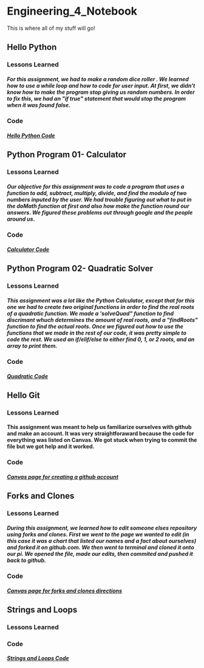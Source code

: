 # Engineering_4_Notebook
This is where all of my stuff will go!

## Hello Python
### Lessons Learned
##### For this assignment, we had to make a random dice roller . We learned how to use a while loop and how to code for user input. At first, we didn't know how to make the program stop giving us random numbers. In order to fix this, we had an "if true" statement that would stop the program when it was found false.
### Code
##### [Hello Python Code](https://github.com/jdreese79/Engineering_4_Notebook/blob/master/Python/2.py)


## Python Program 01- Calculator
### Lessons Learned
##### Our objective for this assignment was to code a program that uses a function to add, subtract, multiply, divide, and find the modulo of two numbers inputed by the user. We had trouble figuring out what to put in the doMath function at first and also how make the function round our answers. We figured these problems out through google and the people around us.
### Code
##### [Calculator Code](https://github.com/jdreese79/Engineering_4_Notebook/blob/master/Python/calculator.py)

## Python Program 02- Quadratic Solver
### Lessons Learned
##### This assignment was a lot like the Python Calculator, except that for this one we had to create two original functions in order to find the real roots of a quadratic function. We made a 'solveQuad" function to find discrimant whuch determines the amount of real roots, and a "findRoots" function to find the actual roots. Once we figured out how to use the functions that we made in the rest of our code, it was pretty simple to code the rest. We used an if/elif/else to either find 0, 1, or 2 roots, and an array to print them.
### Code
##### [Quadratic Code](https://github.com/jdreese79/Engineering_4_Notebook/blob/master/Python/quadratic%20solver.py)

## Hello Git
### Lessons Learned
#### This assignment was meant to help us familiarize ourselves with github and make an account. It was very straightforaward because the code for everything was listed on Canvas. We got stuck when trying to commit the file but we got help and it worked.
### Code
##### [Canvas page for creating a github account](https://cvilleschools.instructure.com/courses/24257/assignments/135609?module_item_id=395032)

## Forks and Clones
### Lessons Learned
##### During this assignment, we learned how to edit someone elses repository using forks and clones. First we went to the page we wanted to edit (in this case it was a chart that listed our names and a fact about ourselves) and forked it on github.com. We then went to terminal and cloned it onto our pi. We opened the file, made our edits, then commited and pushed it back to github. 
### Code
##### [Canvas page for forks and clones directions](https://cvilleschools.instructure.com/courses/24257/assignments/135932?module_item_id=395864)

## Strings and Loops
### Lessons Learned
#####
### Code
##### [Strings and Loops Code](https://github.com/jdreese79/Engineering_4_Notebook/blob/master/Python/stringsandloops.py)
